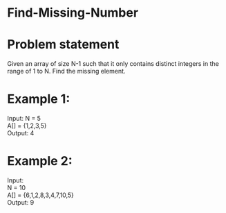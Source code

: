 # Find-Missing-Number
<h1>Problem statement</h1>
<p>
  Given an array of size N-1 such that it only contains distinct integers in the range of 1 to N. Find the missing element.

# Example 1:

Input:
N = 5<br>
A[] = {1,2,3,5}<br>
Output: 4<br>

# Example 2:

Input:<br>
N = 10<br>
A[] = {6,1,2,8,3,4,7,10,5}<br>
Output: 9<br>



</p>
